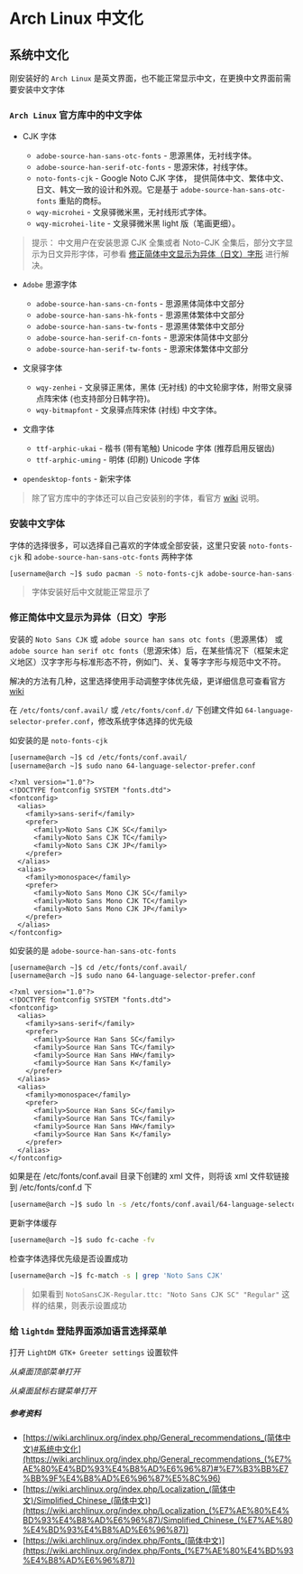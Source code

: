 # Arch Linux 中文化 

## 系统中文化

刚安装好的 `Arch Linux` 是英文界面，也不能正常显示中文，在更换中文界面前需要安装中文字体

### `Arch Linux` 官方库中的中文字体

- CJK 字体

  - `adobe-source-han-sans-otc-fonts` - 思源黑体，无衬线字体。
  - `adobe-source-han-serif-otc-fonts` - 思源宋体，衬线字体。
  - `noto-fonts-cjk` - Google Noto CJK 字体， 提供简体中文、繁体中文、日文、韩文一致的设计和外观。它是基于 `adobe-source-han-sans-otc-fonts` 重贴的商标。
  - `wqy-microhei` - 文泉驿微米黑，无衬线形式字体。
  - `wqy-microhei-lite` - 文泉驿微米黑 light 版（笔画更细）。

> 提示： 中文用户在安装思源 CJK 全集或者 Noto-CJK 全集后，部分文字显示为日文异形字体，可参看 [修正简体中文显示为异体（日文）字形](arch-linux-chinese-localization.md#修正简体中文显示为异体日文字形) 进行解决。

- `Adobe` 思源字体

  - `adobe-source-han-sans-cn-fonts` - 思源黑体简体中文部分
  - `adobe-source-han-sans-hk-fonts` - 思源黑体繁体中文部分
  - `adobe-source-han-sans-tw-fonts` - 思源黑体繁体中文部分
  - `adobe-source-han-serif-cn-fonts` - 思源宋体简体中文部分
  - `adobe-source-han-serif-tw-fonts` - 思源宋体繁体中文部分

- 文泉驿字体

  - `wqy-zenhei` - 文泉驿正黑体，黑体 (无衬线) 的中文轮廓字体，附带文泉驿点阵宋体 (也支持部分日韩字符)。
  - `wqy-bitmapfont` - 文泉驿点阵宋体 (衬线) 中文字体。

- 文鼎字体

  - `ttf-arphic-ukai` - 楷书 (带有笔触) Unicode 字体 (推荐启用反锯齿)
  - `ttf-arphic-uming` - 明体 (印刷) Unicode 字体
  
- `opendesktop-fonts` - 新宋字体

> 除了官方库中的字体还可以自己安装别的字体，看官方 [wiki](https://wiki.archlinux.org/index.php/Fonts_(%E7%AE%80%E4%BD%93%E4%B8%AD%E6%96%87)#%E4%B8%AD%E6%97%A5%E9%9F%A9%E8%B6%8A%E6%96%87%E5%AD%97) 说明。

### 安装中文字体

字体的选择很多，可以选择自己喜欢的字体或全部安装，这里只安装 `noto-fonts-cjk` 和 `adobe-source-han-sans-otc-fonts` 两种字体

```bash
[username@arch ~]$ sudo pacman -S noto-fonts-cjk adobe-source-han-sans-otc-fonts
```

> 字体安装好后中文就能正常显示了

### 修正简体中文显示为异体（日文）字形

安装的 `Noto Sans CJK` 或 `adobe source han sans otc fonts`（思源黑体） 或 `adobe source han serif otc fonts`（思源宋体）后，在某些情况下（框架未定义地区）汉字字形与标准形态不符，例如门、关、复等字字形与规范中文不符。

解决的方法有几种，这里选择使用手动调整字体优先级，更详细信息可查看官方 [wiki](https://wiki.archlinux.org/index.php/Localization_(%E7%AE%80%E4%BD%93%E4%B8%AD%E6%96%87)/Simplified_Chinese_(%E7%AE%80%E4%BD%93%E4%B8%AD%E6%96%87)#%E4%BF%AE%E6%AD%A3%E7%AE%80%E4%BD%93%E4%B8%AD%E6%96%87%E6%98%BE%E7%A4%BA%E4%B8%BA%E5%BC%82%E4%BD%93%EF%BC%88%E6%97%A5%E6%96%87%EF%BC%89%E5%AD%97%E5%BD%A2)

在 `/etc/fonts/conf.avail/` 或 `/etc/fonts/conf.d/` 下创建文件如 `64-language-selector-prefer.conf`，修改系统字体选择的优先级

如安装的是 `noto-fonts-cjk`

```bash
[username@arch ~]$ cd /etc/fonts/conf.avail/
[username@arch ~]$ sudo nano 64-language-selector-prefer.conf
```

```nano
<?xml version="1.0"?>
<!DOCTYPE fontconfig SYSTEM "fonts.dtd">
<fontconfig>
  <alias>
    <family>sans-serif</family>
    <prefer>
      <family>Noto Sans CJK SC</family>
      <family>Noto Sans CJK TC</family>
      <family>Noto Sans CJK JP</family>
    </prefer>
  </alias>
  <alias>
    <family>monospace</family>
    <prefer>
      <family>Noto Sans Mono CJK SC</family>
      <family>Noto Sans Mono CJK TC</family>
      <family>Noto Sans Mono CJK JP</family>
    </prefer>
  </alias>
</fontconfig>
```

如安装的是 `adobe-source-han-sans-otc-fonts`

```bash
[username@arch ~]$ cd /etc/fonts/conf.avail/
[username@arch ~]$ sudo nano 64-language-selector-prefer.conf
```

```nano
<?xml version="1.0"?>
<!DOCTYPE fontconfig SYSTEM "fonts.dtd">
<fontconfig>
  <alias>
    <family>sans-serif</family>
    <prefer>
      <family>Source Han Sans SC</family>
      <family>Source Han Sans TC</family>
      <family>Source Han Sans HW</family>
      <family>Source Han Sans K</family>
    </prefer>
  </alias>
  <alias>
    <family>monospace</family>
    <prefer>
      <family>Source Han Sans SC</family>
      <family>Source Han Sans TC</family>
      <family>Source Han Sans HW</family>
      <family>Source Han Sans K</family>
    </prefer>
  </alias>
</fontconfig>
```

如果是在 /etc/fonts/conf.avail 目录下创建的 xml 文件，则将该 xml 文件软链接到 /etc/fonts/conf.d 下

```bash
[username@arch ~]$ sudo ln -s /etc/fonts/conf.avail/64-language-selector-prefer.conf /etc/fonts/conf.d/64-language-selector-prefer.conf
```

更新字体缓存

```bash
[username@arch ~]$ sudo fc-cache -fv
```

检查字体选择优先级是否设置成功

```bash
[username@arch ~]$ fc-match -s | grep 'Noto Sans CJK'
```

> 如果看到 `NotoSansCJK-Regular.ttc: "Noto Sans CJK SC" "Regular"` 这样的结果，则表示设置成功

### 给 `lightdm` 登陆界面添加语言选择菜单

打开 `LightDM GTK+ Greeter settings` 设置软件

*从桌面顶部菜单打开*



*从桌面鼠标右键菜单打开*



##### 参考资料

  - [https://wiki.archlinux.org/index.php/General_recommendations_(简体中文)#系统中文化](https://wiki.archlinux.org/index.php/General_recommendations_(%E7%AE%80%E4%BD%93%E4%B8%AD%E6%96%87)#%E7%B3%BB%E7%BB%9F%E4%B8%AD%E6%96%87%E5%8C%96)
  - [https://wiki.archlinux.org/index.php/Localization_(简体中文)/Simplified_Chinese_(简体中文)](https://wiki.archlinux.org/index.php/Localization_(%E7%AE%80%E4%BD%93%E4%B8%AD%E6%96%87)/Simplified_Chinese_(%E7%AE%80%E4%BD%93%E4%B8%AD%E6%96%87))
  - [https://wiki.archlinux.org/index.php/Fonts_(简体中文)](https://wiki.archlinux.org/index.php/Fonts_(%E7%AE%80%E4%BD%93%E4%B8%AD%E6%96%87))
